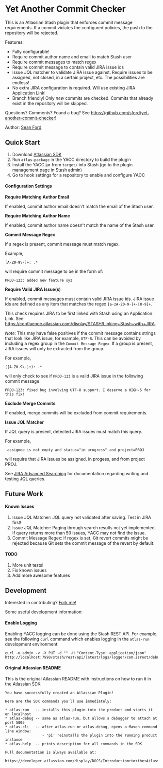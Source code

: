 # Yet Another Commit Checker

This is an Atlassian Stash plugin that enforces commit message requirements. If a commit violates the
configured policies, the push to the repository will be rejected.

Features:

* Fully configurable!
* Require commit author name and email to match Stash user
* Require commit messages to match regex
* Require commit message to contain valid JIRA issue ids
* Issue JQL matcher to validate JIRA issue against. Require issues to be assigned, not closed, in a certain project, etc.
The possibilities are endless!
* No extra JIRA configuration is required. Will use existing JIRA Application Link!
* Branch friendly! Only *new* commits are checked. Commits that already exist in the repository will be skipped.

Questions? Comments? Found a bug? See https://github.com/sford/yet-another-commit-checker!

Author: [Sean Ford](https://github.com/sford)

## Quick Start

1. Download [Atlassian SDK](https://developer.atlassian.com)
2. Run `atlas-package` in the YACC directory to build the plugin
3. Install the YACC jar from `target/` into Stash (go to the plugin management page in Stash admin)
4. Go to hook settings for a repository to enable and configure YACC

#### Configuration Settings

**Require Matching Author Email**

If enabled, commit author email doesn't match the email of the Stash user.

**Require Matching Author Name**

If enabled, commit author name doesn't match the name of the Stash user.

**Commit Message Regex**

If a regex is present, commit message must match regex.

Example,

    [A-Z0-9\-]+: .*

will require commit message to be in the form of:

    PROJ-123: added new feature xyz

**Require Valid JIRA Issue(s)**

If enabled, commit messages must contain valid JIRA issue ids. JIRA issue ids are defined as any item that matches
the regex `[a-zA-Z0-9-]+-[0-9]+`.

This check requires JIRA to be first linked with Stash using an Application Link. See https://confluence.atlassian.com/display/STASH/Linking+Stash+with+JIRA.

*Note:* This may have false positives if the commit message contains strings that look like JIRA issue, for example, `UTF-8`.
This can be avoided by including a regex group in the `Commit Message Regex`. If a group is present, JIRA issues will only be extracted
from the group.

For example,

    ([A-Z0-9\-]+): .*

will only check to see if `PROJ-123` is a valid JIRA issue in the following commit message

    PROJ-123: fixed bug involving UTF-8 support. I deserve a HIGH-5 for this fix!

**Exclude Merge Commits**

If enabled, merge commits will be excluded from commit requirements.

**Issue JQL Matcher**

If JQL query is present, detected JIRA issues must match this query.

For example,

     assignee is not empty and status="in progress" and project=PROJ

will require that JIRA issues be assigned, in progess, and from project PROJ.

See [JIRA Advanced Searching](https://confluence.atlassian.com/display/JIRA/Advanced+Searching) for documentation regarding writing and testing
JQL queries.

## Future Work

#### Known Issues

1. Issue JQL Matcher: JQL query not validated after saving. Test in JIRA first!
2. Issue JQL Matcher: Paging through search results not yet implemented. If query returns more than 50 issues, YACC
may not find the issue.
3. Commit Message Regex: If regex is set, Git revert commits might be rejected because Git sets the commit message of the
revert by default.

#### TODO

1. More unit tests!
2. Fix known issues
3. Add more awesome features

## Development

Interested in contributing? [Fork me!](https://github.com/sford/yet-another-commit-checker)

Some useful development information:

#### Enable Logging

Enabling YACC logging can be done using the Stash REST API. For example, see the following `curl` command which enables logging in the `atlas-run` development environment:

    curl -u admin -v -X PUT -d "" -H "Content-Type: application/json" http://localhost:7990/stash/rest/api/latest/logs/logger/com.isroot/debug

#### Original Atlassian README

This is the original Atlassian README with instructions on how to run it in the Atlassian SDK

    You have successfully created an Atlassian Plugin!

    Here are the SDK commands you'll use immediately:

    * atlas-run   -- installs this plugin into the product and starts it on localhost
    * atlas-debug -- same as atlas-run, but allows a debugger to attach at port 5005
    * atlas-cli   -- after atlas-run or atlas-debug, opens a Maven command line window:
                     - 'pi' reinstalls the plugin into the running product instance
    * atlas-help  -- prints description for all commands in the SDK

    Full documentation is always available at:

    https://developer.atlassian.com/display/DOCS/Introduction+to+the+Atlassian+Plugin+SDK


